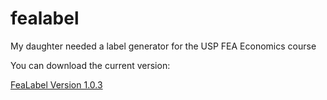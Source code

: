 # fealabel
My daughter needed a label generator for the USP FEA Economics course

You can download the current version:

[FeaLabel Version 1.0.3](https://github.com/quilombodigital/fealabel/releases/download/untagged-1c112996dc61cf3359fa/fealabel-1.0.3.zip)
